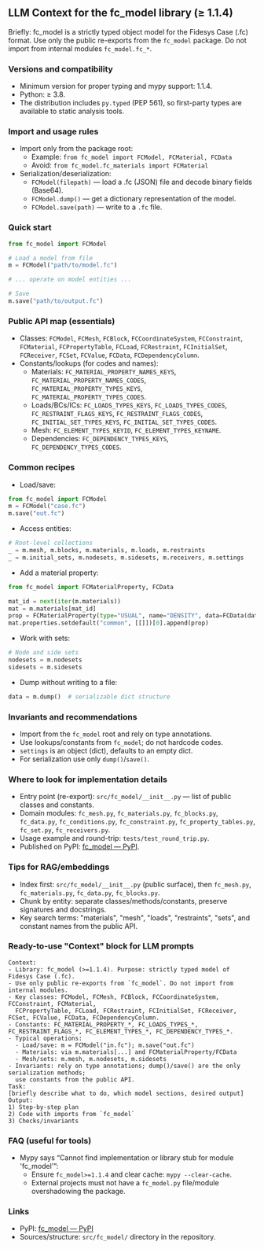 ## LLM Context for the fc_model library (≥ 1.1.4)

Briefly: fc_model is a strictly typed object model for the Fidesys Case (.fc) format. Use only the public re-exports from the `fc_model` package. Do not import from internal modules `fc_model.fc_*`.

### Versions and compatibility
- Minimum version for proper typing and mypy support: 1.1.4.
- Python: ≥ 3.8.
- The distribution includes `py.typed` (PEP 561), so first-party types are available to static analysis tools.

### Import and usage rules
- Import only from the package root:
  - Example: `from fc_model import FCModel, FCMaterial, FCData`
  - Avoid: `from fc_model.fc_materials import FCMaterial`
- Serialization/deserialization:
  - `FCModel(filepath)` — load a .fc (JSON) file and decode binary fields (Base64).
  - `FCModel.dump()` — get a dictionary representation of the model.
  - `FCModel.save(path)` — write to a `.fc` file.

### Quick start
```python
from fc_model import FCModel

# Load a model from file
m = FCModel("path/to/model.fc")

# ... operate on model entities ...

# Save
m.save("path/to/output.fc")
```

### Public API map (essentials)
- Classes: `FCModel`, `FCMesh`, `FCBlock`, `FCCoordinateSystem`, `FCConstraint`,
  `FCMaterial`, `FCPropertyTable`, `FCLoad`, `FCRestraint`, `FCInitialSet`,
  `FCReceiver`, `FCSet`, `FCValue`, `FCData`, `FCDependencyColumn`.
- Constants/lookups (for codes and names):
  - Materials: `FC_MATERIAL_PROPERTY_NAMES_KEYS`, `FC_MATERIAL_PROPERTY_NAMES_CODES`,
    `FC_MATERIAL_PROPERTY_TYPES_KEYS`, `FC_MATERIAL_PROPERTY_TYPES_CODES`.
  - Loads/BCs/ICs: `FC_LOADS_TYPES_KEYS`, `FC_LOADS_TYPES_CODES`,
    `FC_RESTRAINT_FLAGS_KEYS`, `FC_RESTRAINT_FLAGS_CODES`,
    `FC_INITIAL_SET_TYPES_KEYS`, `FC_INITIAL_SET_TYPES_CODES`.
  - Mesh: `FC_ELEMENT_TYPES_KEYID`, `FC_ELEMENT_TYPES_KEYNAME`.
  - Dependencies: `FC_DEPENDENCY_TYPES_KEYS`, `FC_DEPENDENCY_TYPES_CODES`.

### Common recipes
- Load/save:
```python
from fc_model import FCModel
m = FCModel("case.fc")
m.save("out.fc")
```

- Access entities:
```python
# Root-level collections
_ = m.mesh, m.blocks, m.materials, m.loads, m.restraints
_ = m.initial_sets, m.nodesets, m.sidesets, m.receivers, m.settings
```

- Add a material property:
```python
from fc_model import FCMaterialProperty, FCData

mat_id = next(iter(m.materials))
mat = m.materials[mat_id]
prop = FCMaterialProperty(type="USUAL", name="DENSITY", data=FCData(data="", dep_type=0, dep_data=""))
mat.properties.setdefault("common", [[]])[0].append(prop)
```

- Work with sets:
```python
# Node and side sets
nodesets = m.nodesets
sidesets = m.sidesets
```

- Dump without writing to a file:
```python
data = m.dump()  # serializable dict structure
```

### Invariants and recommendations
- Import from the `fc_model` root and rely on type annotations.
- Use lookups/constants from `fc_model`; do not hardcode codes.
- `settings` is an object (dict), defaults to an empty dict.
- For serialization use only `dump()`/`save()`.

### Where to look for implementation details
- Entry point (re-export): `src/fc_model/__init__.py` — list of public classes and constants.
- Domain modules: `fc_mesh.py`, `fc_materials.py`, `fc_blocks.py`, `fc_data.py`,
  `fc_conditions.py`, `fc_constraint.py`, `fc_property_tables.py`, `fc_set.py`, `fc_receivers.py`.
- Usage example and round-trip: `tests/test_round_trip.py`.
- Published on PyPI: [fc_model — PyPI](https://pypi.org/project/fc-model/).

### Tips for RAG/embeddings
- Index first: `src/fc_model/__init__.py` (public surface), then `fc_mesh.py`, `fc_materials.py`,
  `fc_data.py`, `fc_blocks.py`.
- Chunk by entity: separate classes/methods/constants, preserve signatures and docstrings.
- Key search terms: "materials", "mesh", "loads", "restraints", "sets", and constant names from the public API.

### Ready-to-use "Context" block for LLM prompts
```text
Context:
- Library: fc_model (>=1.1.4). Purpose: strictly typed model of Fidesys Case (.fc).
- Use only public re-exports from `fc_model`. Do not import from internal modules.
- Key classes: FCModel, FCMesh, FCBlock, FCCoordinateSystem, FCConstraint, FCMaterial,
  FCPropertyTable, FCLoad, FCRestraint, FCInitialSet, FCReceiver, FCSet, FCValue, FCData, FCDependencyColumn.
- Constants: FC_MATERIAL_PROPERTY_*, FC_LOADS_TYPES_*, FC_RESTRAINT_FLAGS_*, FC_ELEMENT_TYPES_*, FC_DEPENDENCY_TYPES_*.
- Typical operations:
  - Load/save: m = FCModel("in.fc"); m.save("out.fc")
  - Materials: via m.materials[...] and FCMaterialProperty/FCData
  - Mesh/sets: m.mesh, m.nodesets, m.sidesets
- Invariants: rely on type annotations; dump()/save() are the only serialization methods;
  use constants from the public API.
Task:
[briefly describe what to do, which model sections, desired output]
Output:
1) Step-by-step plan
2) Code with imports from `fc_model`
3) Checks/invariants
```

### FAQ (useful for tools)
- Mypy says “Cannot find implementation or library stub for module 'fc_model'”:
  - Ensure `fc_model>=1.1.4` and clear cache: `mypy --clear-cache`.
  - External projects must not have a `fc_model.py` file/module overshadowing the package.

### Links
- PyPI: [fc_model — PyPI](https://pypi.org/project/fc-model/)
- Sources/structure: `src/fc_model/` directory in the repository.


